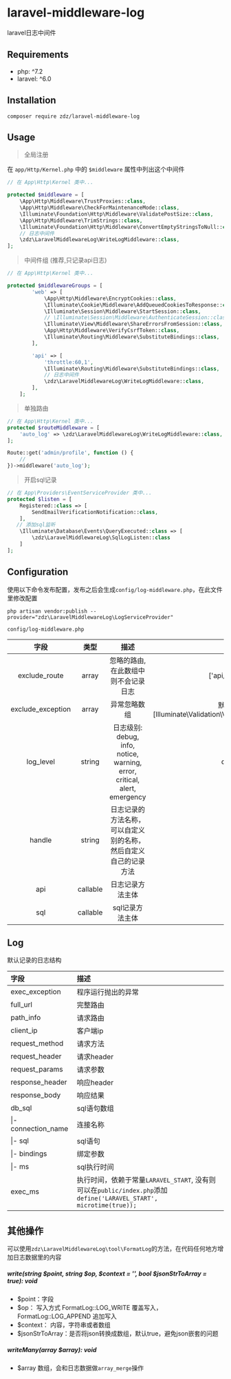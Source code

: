 # laravel-middleware-log

laravel日志中间件

## Requirements
- php: ^7.2
- laravel: ^6.0

## Installation
```shell script
composer require zdz/laravel-middleware-log
```

## Usage
> 全局注册

在 `app/Http/Kernel.php` 中的 `$middleware` 属性中列出这个中间件

```php
// 在 App\Http\Kernel 类中...

protected $middleware = [
    \App\Http\Middleware\TrustProxies::class,
    \App\Http\Middleware\CheckForMaintenanceMode::class,
    \Illuminate\Foundation\Http\Middleware\ValidatePostSize::class,
    \App\Http\Middleware\TrimStrings::class,
    \Illuminate\Foundation\Http\Middleware\ConvertEmptyStringsToNull::class,
    // 日志中间件
    \zdz\LaravelMiddlewareLog\WriteLogMiddleware::class,
];
```

> 中间件组 (推荐,只记录api日志)
```php
// 在 App\Http\Kernel 类中...

protected $middlewareGroups = [
        'web' => [
            \App\Http\Middleware\EncryptCookies::class,
            \Illuminate\Cookie\Middleware\AddQueuedCookiesToResponse::class,
            \Illuminate\Session\Middleware\StartSession::class,
            // \Illuminate\Session\Middleware\AuthenticateSession::class,
            \Illuminate\View\Middleware\ShareErrorsFromSession::class,
            \App\Http\Middleware\VerifyCsrfToken::class,
            \Illuminate\Routing\Middleware\SubstituteBindings::class,
        ],

        'api' => [
            'throttle:60,1',
            \Illuminate\Routing\Middleware\SubstituteBindings::class,
            // 日志中间件
            \zdz\LaravelMiddlewareLog\WriteLogMiddleware::class,
        ],
    ];
```

> 单独路由
```php
// 在 App\Http\Kernel 类中...
protected $routeMiddleware = [
    'auto_log' => \zdz\LaravelMiddlewareLog\WriteLogMiddleware::class,
];
```

```php
Route::get('admin/profile', function () {
    //
})->middleware('auto_log');
```

> 开启sql记录
```php
// 在 App\Providers\EventServiceProvider 类中...
protected $listen = [
    Registered::class => [
        SendEmailVerificationNotification::class,
    ],
   // 添加sql监听 
    \Illuminate\Database\Events\QueryExecuted::class => [
        \zdz\LaravelMiddlewareLog\SqlLogListen::class
    ]
];
```
## Configuration

使用以下命令发布配置，发布之后会生成`config/log-middleware.php`，在此文件里修改配置
```shell script
php artisan vendor:publish --provider="zdz\LaravelMiddlewareLog\LogServiceProvider"
```
`config/log-middleware.php`

|      字段     |  类型  |     描述      | 示例 |
| :-----------: | :----: | :----------: | :----------:  |
| exclude_route | array |  忽略的路由,在此数组中则不会记录日志 | ['api/test/log'] |
| exclude_exception | array | 异常忽略数组 |  默认忽略 [Illuminate\Validation\ValidationException::class,] |
| log_level | string | 日志级别: debug, info, notice, warning, error, critical, alert, emergency | debug |
| handle | string | 日志记录的方法名称，可以自定义别的名称，然后自定义自己的记录方法 | api |
| api | callable | 日志记录方法主体 | |
| sql | callable | sql记录方法主体| |

## Log
默认记录的日志结构

|      字段     |     描述      |
| :----------- | :---------- |
| exec_exception | 程序运行抛出的异常 |
| full_url | 完整路由 |
| path_info | 请求路由 |
| client_ip | 客户端ip |
| request_method | 请求方法 |
| request_header | 请求header |
| request_params | 请求参数 |
| response_header | 响应header |
| response_body | 响应结果 |
| db_sql | sql语句数组 |
|  &#124;- connection_name | 连接名称 |
|  &#124;- sql | sql语句 |
|  &#124;- bindings | 绑定参数 |
|  &#124;- ms | sql执行时间 |
| exec_ms | 执行时间，依赖于常量`LARAVEL_START`, 没有则可以在`public/index.php`添加 `define('LARAVEL_START', microtime(true));`|

## 其他操作

可以使用`zdz\LaravelMiddlewareLog\tool\FormatLog`的方法，在代码任何地方增加日志数据里的内容

##### write(string $point, string $op, $context = '', bool $jsonStrToArray = true): void

- $point：字段
- $op： 写入方式 FormatLog::LOG_WRITE 覆盖写入， FormatLog::LOG_APPEND 追加写入
- $context： 内容，字符串或者数组
- $jsonStrToArray：是否将json转换成数组，默认true，避免json嵌套的问题

##### writeMany(array $array): void

- $array 数组，会和日志数据做`array_merge`操作
 









